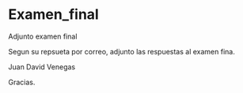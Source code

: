 # Examen_final
Adjunto examen final

Segun su repsueta por correo, adjunto las respuestas al examen fina.

Juan David Venegas 

Gracias.
